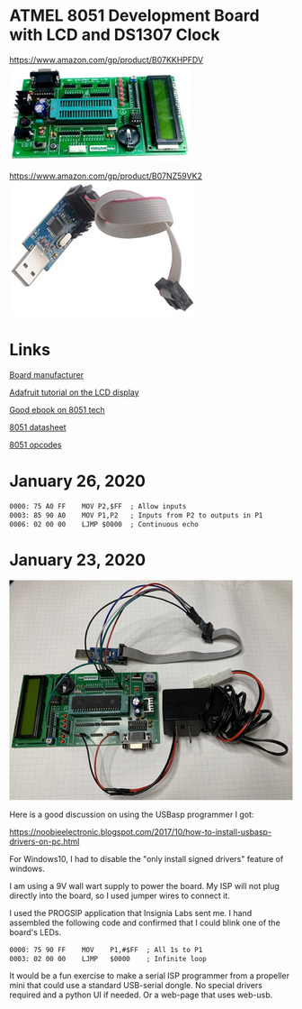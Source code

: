 # ATMEL 8051 Development Board with LCD and DS1307 Clock

https://www.amazon.com/gp/product/B07KKHPFDV<br>
![](art/board.jpg)

https://www.amazon.com/gp/product/B07NZ59VK2<br>
![](art/isp.jpg)

# Links

[Board manufacturer](https://insignialabs.com/atmel-8051-development-board-with-lcd-ds1307-clock-zif-support-1806428)

[Adafruit tutorial on the LCD display](https://learn.adafruit.com/character-lcds/wiring-a-character-lcd)

[Good ebook on 8051 tech](http://ee.sharif.edu/~sakhtar3/books/mazidi/)

[8051 datasheet](https://www.keil.com/dd/docs/datashts/atmel/at89s52_ds.pdf)

[8051 opcodes](http://www.keil.com/support/man/docs/is51/is51_opcodes.htm)

# January 26, 2020

```
0000: 75 A0 FF    MOV P2,$FF  ; Allow inputs
0003: 85 90 A0    MOV P1,P2   ; Inputs from P2 to outputs in P1
0006: 02 00 00    LJMP $0000  ; Continuous echo
```

# January 23, 2020

![](art/hookup.jpg)

Here is a good discussion on using the USBasp programmer I got:

https://noobieelectronic.blogspot.com/2017/10/how-to-install-usbasp-drivers-on-pc.html

For Windows10, I had to disable the "only install signed drivers" feature of windows.

I am using a 9V wall wart supply to power the board. My ISP will not plug directly into the board, so I
used jumper wires to connect it.

I used the PROGSIP application that Insignia Labs sent me. I hand assembled the following code and confirmed that I
could blink one of the board's LEDs.

```
0000: 75 90 FF    MOV    P1,#$FF  ; All 1s to P1
0003: 02 00 00    LJMP   $0000    ; Infinite loop
```

It would be a fun exercise to make a serial ISP programmer from a propeller mini that could use a standard USB-serial dongle. No special drivers required
and a python UI if needed. Or a web-page that uses web-usb.

